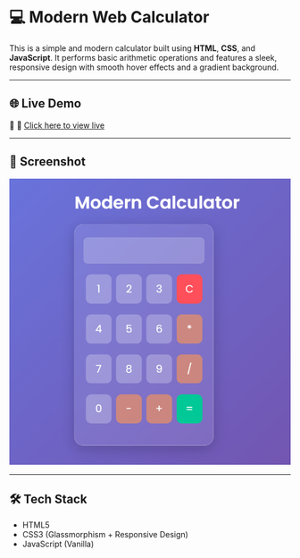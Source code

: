 # 💻 Modern Web Calculator

This is a simple and modern calculator built using **HTML**, **CSS**, and **JavaScript**. It performs basic arithmetic operations and features a sleek, responsive design with smooth hover effects and a gradient background.

---

## 🌐 Live Demo

🔗 🔗 <a href="https://atul21mangla.github.io/Web-Calculator/" target="_blank" rel="noopener noreferrer">Click here to view live</a>



---

## 📸 Screenshot

![Calculator Screenshot](https://github.com/atul21mangla/Web-Calculator/blob/8ce6e3fb7cba94db9fb83a8a6320689f6898668d/Screenshot%202025-07-21%20151727.png)


---

## 🛠 Tech Stack

- HTML5
- CSS3 (Glassmorphism + Responsive Design)
- JavaScript (Vanilla)

